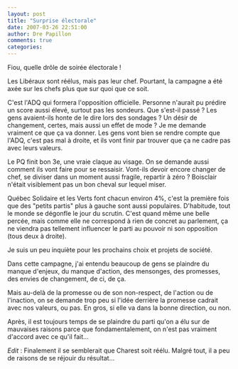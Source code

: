 ```yaml
---
layout: post
title: "Surprise électorale"
date: 2007-03-26 22:51:00
author: Dre Papillon
comments: true
categories: 
---
```



Fiou, quelle drôle de soirée électorale !

Les Libéraux sont réélus, mais pas leur chef. Pourtant, la campagne a été axée sur les chefs plus que sur quoi que ce soit.

C'est l'ADQ qui formera l'opposition officielle. Personne n'aurait pu prédire un score aussi élevé, surtout pas les sondeurs. Que s'est-il passé ? Les gens avaient-ils honte de le dire lors des sondages ? Un désir de changement, certes, mais aussi un effet de mode ? Je me demande vraiment ce que ça va donner. Les gens vont bien se rendre compte que l'ADQ, c'est pas mal à droite, et ils vont finir par trouver que ça ne cadre pas avec leurs valeurs.

Le PQ finit bon 3e, une vraie claque au visage. On se demande aussi comment ils vont faire pour se ressaisir. Vont-ils devoir encore changer de chef, se diviser dans un moment aussi fragile, repartir à zéro ? Boisclair n'était visiblement pas un bon cheval sur lequel miser.

Québec Solidaire et les Verts font chacun environ 4%, c'est la première fois que des "petits partis" plus à gauche sont aussi populaires. D'habitude, tout le monde se dégonfle le jour du scrutin. C'est quand même une belle percée, mais comme elle ne correspond à rien de concret au parlement, ça ne viendra pas tellement influencer le parti au pouvoir ni son opposition (tous deux à droite).

Je suis un peu inquiète pour les prochains choix et projets de société.

Dans cette campagne, j'ai entendu beaucoup de gens se plaindre du manque d'enjeux, du manque d'action, des mensonges, des promesses, des envies de changement, de ci, de ça.

Mais au-delà de la promesse ou de son non-respect, de l'action ou de l'inaction, on se demande trop peu si l'idée derrière la promesse cadrait avec nos valeurs, ou pas. En gros, si elle va dans la bonne direction, ou non.

Après, il est toujours temps de se plaindre du parti qu'on a élu sur de mauvaises raisons parce que fondamentalement, on n'est pas vraiment d'accord avec ce qu'il fait...

*Edit* : Finalement il se semblerait que Charest soit réélu. Malgré tout, il a peu de raisons de se réjouir du résultat...